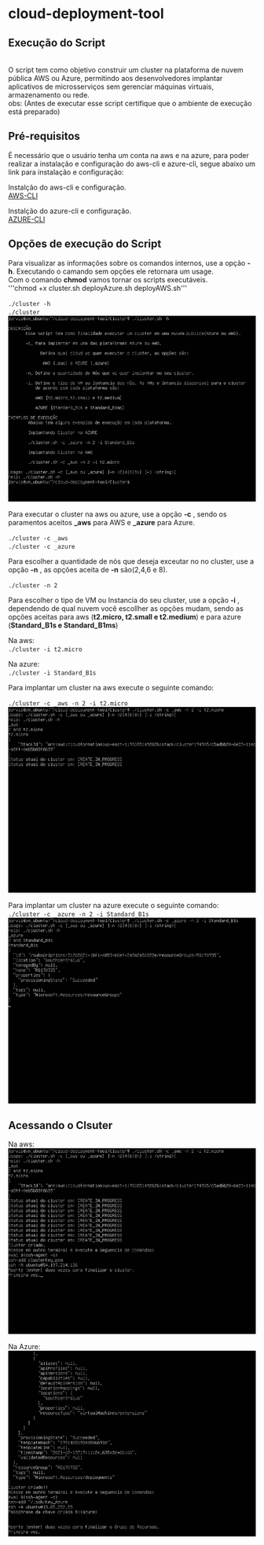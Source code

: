 # cloud-deployment-tool

## Execução do Script 
<br>
O script tem como objetivo construir um cluster na plataforma de nuvem pública AWS ou Azure, permitindo aos desenvolvedores implantar aplicativos de microsserviços sem gerenciar máquinas virtuais, armazenamento ou rede.
<br>
obs: (Antes de executar esse script certifique que o ambiente de execução está preparado)<br>

## Pré-requisitos

É necessário que o usuário tenha um conta na aws e na azure, para poder realizar a instalação e configuração do aws-cli e azure-cli, segue abaixo um link para instalação e configuração:

Instalção do aws-cli e configuração.<br>
[AWS-CLI](https://github.com/AnttoniC/cloud-deployment-tool/tree/main/Cluster/Aws-CLI)<br>

Instalção do azure-cli e configuração.<br>
[AZURE-CLI](https://github.com/AnttoniC/cloud-deployment-tool/tree/main/Cluster/Azure-CLI)<br>

## Opções de execução do Script
Para visualizar as informações sobre os comandos internos, use a opção **-h**.
Executando o camando sem opções ele retornara um usage.
<br>
Com o comando **chmod** vamos tornar os scripts executáveis. <br>
'''chmod +x cluster.sh deployAzure.sh deployAWS.sh''' <br>

`./cluster -h`<br>
`./cluster`<br>
![img](https://github.com/AnttoniC/cloud-deployment-tool/blob/main/Cluster/Aws-CLI/IMG/-h.png)
<br>

Para executar o cluster na aws ou azure, use a opção **-c** , sendo os paramentos aceitos **_aws** para AWS e **_azure** para Azure. 

`./cluster -c _aws`<br>
`./cluster -c _azure`<br>

Para escolher a quantidade de nós que deseja exceutar no no cluster, use a opção **-n** , as opções aceita de **-n** são(2,4,6 e 8).<br> 

`./cluster -n 2`<br>

Para escolher o tipo de VM ou Instancia do seu cluster, use a opção **-i** , dependendo de qual nuvem você escollher as opções mudam, sendo as opções aceitas para aws (**t2.micro, t2.small e t2.medium**) e para azure (**Standard_B1s e Standard_B1ms**)

Na aws:<br>
`./cluster -i t2.micro`<br>

Na azure:<br>
`./cluster -i Standard_B1s`<br>

Para implantar um cluster na aws execute o seguinte comando:<br>

`./cluster -c _aws -n 2 -i t2.micro` <br>
![img](https://github.com/AnttoniC/cloud-deployment-tool/blob/main/Cluster/Aws-CLI/IMG/deployAWS.png) <br>

Para implantar um cluster na azure execute o seguinte comando:<br>
`./cluster -c _azure -n 2 -i Standard_B1s` <br>
![img](https://github.com/AnttoniC/cloud-deployment-tool/blob/main/Cluster/Aws-CLI/IMG/deployAzure.png) <br>

## Acessando o Clsuter

Na aws: <br>
![img](https://github.com/AnttoniC/cloud-deployment-tool/blob/main/Cluster/Aws-CLI/IMG/acessoAws.png) <br>

Na Azure: <br>
![img](https://github.com/AnttoniC/cloud-deployment-tool/blob/main/Cluster/Aws-CLI/IMG/acessoAzure.png) <br>


